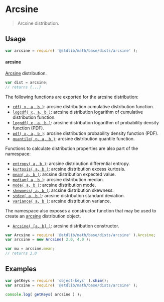 <!--

@license Apache-2.0

Copyright (c) 2018 The Stdlib Authors.

Licensed under the Apache License, Version 2.0 (the "License");
you may not use this file except in compliance with the License.
You may obtain a copy of the License at

   http://www.apache.org/licenses/LICENSE-2.0

Unless required by applicable law or agreed to in writing, software
distributed under the License is distributed on an "AS IS" BASIS,
WITHOUT WARRANTIES OR CONDITIONS OF ANY KIND, either express or implied.
See the License for the specific language governing permissions and
limitations under the License.

-->

# Arcsine

> Arcsine distribution.

<section class="usage">

## Usage

```javascript
var arcsine = require( '@stdlib/math/base/dists/arcsine' );
```

#### arcsine

[Arcsine][arcsine-distribution] distribution.

```javascript
var dist = arcsine;
// returns {...}
```

The following functions are exported for the arcsine distribution:

<!-- <toc pattern="*+(cdf|pdf|mgf|quantile)*"> -->

<div class="namespace-toc">

-   <span class="signature">[`cdf( x, a, b )`][@stdlib/math/base/dists/arcsine/cdf]</span><span class="delimiter">: </span><span class="description">arcsine distribution cumulative distribution function.</span>
-   <span class="signature">[`logcdf( x, a, b )`][@stdlib/math/base/dists/arcsine/logcdf]</span><span class="delimiter">: </span><span class="description">arcsine distribution logarithm of cumulative distribution function.</span>
-   <span class="signature">[`logpdf( x, a, b )`][@stdlib/math/base/dists/arcsine/logpdf]</span><span class="delimiter">: </span><span class="description">arcsine distribution logarithm of probability density function (PDF).</span>
-   <span class="signature">[`pdf( x, a, b )`][@stdlib/math/base/dists/arcsine/pdf]</span><span class="delimiter">: </span><span class="description">arcsine distribution probability density function (PDF).</span>
-   <span class="signature">[`quantile( p, a, b )`][@stdlib/math/base/dists/arcsine/quantile]</span><span class="delimiter">: </span><span class="description">arcsine distribution quantile function.</span>

</div>

<!-- </toc> -->

Functions to calculate distribution properties are also part of the namespace:

<!-- <toc pattern="*+(entropy|kurtosis|mean|median|mode|skewness|stdev|variance)*"> -->

<div class="namespace-toc">

-   <span class="signature">[`entropy( a, b )`][@stdlib/math/base/dists/arcsine/entropy]</span><span class="delimiter">: </span><span class="description">arcsine distribution differential entropy.</span>
-   <span class="signature">[`kurtosis( a, b )`][@stdlib/math/base/dists/arcsine/kurtosis]</span><span class="delimiter">: </span><span class="description">arcsine distribution excess kurtosis.</span>
-   <span class="signature">[`mean( a, b )`][@stdlib/math/base/dists/arcsine/mean]</span><span class="delimiter">: </span><span class="description">arcsine distribution expected value.</span>
-   <span class="signature">[`median( a, b )`][@stdlib/math/base/dists/arcsine/median]</span><span class="delimiter">: </span><span class="description">arcsine distribution median.</span>
-   <span class="signature">[`mode( a, b )`][@stdlib/math/base/dists/arcsine/mode]</span><span class="delimiter">: </span><span class="description">arcsine distribution mode.</span>
-   <span class="signature">[`skewness( a, b )`][@stdlib/math/base/dists/arcsine/skewness]</span><span class="delimiter">: </span><span class="description">arcsine distribution skewness.</span>
-   <span class="signature">[`stdev( a, b )`][@stdlib/math/base/dists/arcsine/stdev]</span><span class="delimiter">: </span><span class="description">arcsine distribution standard deviation.</span>
-   <span class="signature">[`variance( a, b )`][@stdlib/math/base/dists/arcsine/variance]</span><span class="delimiter">: </span><span class="description">arcsine distribution variance.</span>

</div>

<!-- </toc> -->

The namespace also exposes a constructor function that may be used to create an [arcsine][arcsine-distribution] distribution object.

<!-- <toc pattern="*ctor*"> -->

<div class="namespace-toc">

-   <span class="signature">[`Arcsine( [a, b] )`][@stdlib/math/base/dists/arcsine/ctor]</span><span class="delimiter">: </span><span class="description">arcsine distribution constructor.</span>

</div>

<!-- </toc> -->

```javascript
var Arcsine = require( '@stdlib/math/base/dists/arcsine' ).Arcsine;
var arcsine = new Arcsine( 2.0, 4.0 );

var mu = arcsine.mean;
// returns 3.0
```

</section>

<!-- /.usage -->

<section class="examples">

## Examples

<!-- TODO: better examples -->

<!-- eslint no-undef: "error" -->

```javascript
var getKeys = require( 'object-keys' ).shim();
var arcsine = require( '@stdlib/math/base/dists/arcsine' );

console.log( getKeys( arcsine ) );
```

</section>

<!-- /.examples -->

<section class="links">

[arcsine-distribution]: https://en.wikipedia.org/wiki/Arcsine_distribution

<!-- <toc-links> -->

[@stdlib/math/base/dists/arcsine/ctor]: https://github.com/stdlib-js/stdlib/tree/develop/lib/node_modules/%40stdlib/math/base/dists/arcsine/ctor

[@stdlib/math/base/dists/arcsine/entropy]: https://github.com/stdlib-js/stdlib/tree/develop/lib/node_modules/%40stdlib/math/base/dists/arcsine/entropy

[@stdlib/math/base/dists/arcsine/kurtosis]: https://github.com/stdlib-js/stdlib/tree/develop/lib/node_modules/%40stdlib/math/base/dists/arcsine/kurtosis

[@stdlib/math/base/dists/arcsine/mean]: https://github.com/stdlib-js/stdlib/tree/develop/lib/node_modules/%40stdlib/math/base/dists/arcsine/mean

[@stdlib/math/base/dists/arcsine/median]: https://github.com/stdlib-js/stdlib/tree/develop/lib/node_modules/%40stdlib/math/base/dists/arcsine/median

[@stdlib/math/base/dists/arcsine/mode]: https://github.com/stdlib-js/stdlib/tree/develop/lib/node_modules/%40stdlib/math/base/dists/arcsine/mode

[@stdlib/math/base/dists/arcsine/skewness]: https://github.com/stdlib-js/stdlib/tree/develop/lib/node_modules/%40stdlib/math/base/dists/arcsine/skewness

[@stdlib/math/base/dists/arcsine/stdev]: https://github.com/stdlib-js/stdlib/tree/develop/lib/node_modules/%40stdlib/math/base/dists/arcsine/stdev

[@stdlib/math/base/dists/arcsine/variance]: https://github.com/stdlib-js/stdlib/tree/develop/lib/node_modules/%40stdlib/math/base/dists/arcsine/variance

[@stdlib/math/base/dists/arcsine/cdf]: https://github.com/stdlib-js/stdlib/tree/develop/lib/node_modules/%40stdlib/math/base/dists/arcsine/cdf

[@stdlib/math/base/dists/arcsine/logcdf]: https://github.com/stdlib-js/stdlib/tree/develop/lib/node_modules/%40stdlib/math/base/dists/arcsine/logcdf

[@stdlib/math/base/dists/arcsine/logpdf]: https://github.com/stdlib-js/stdlib/tree/develop/lib/node_modules/%40stdlib/math/base/dists/arcsine/logpdf

[@stdlib/math/base/dists/arcsine/pdf]: https://github.com/stdlib-js/stdlib/tree/develop/lib/node_modules/%40stdlib/math/base/dists/arcsine/pdf

[@stdlib/math/base/dists/arcsine/quantile]: https://github.com/stdlib-js/stdlib/tree/develop/lib/node_modules/%40stdlib/math/base/dists/arcsine/quantile

<!-- </toc-links> -->

</section>

<!-- /.links -->
